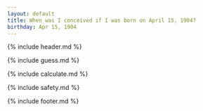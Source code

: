 ```yaml
---
layout: default
title: When was I conceived if I was born on April 15, 1904?
birthday: Apr 15, 1904
---
```


{% include header.md %}

{% include guess.md %}

{% include calculate.md %}

{% include safety.md %}

{% include footer.md %}



